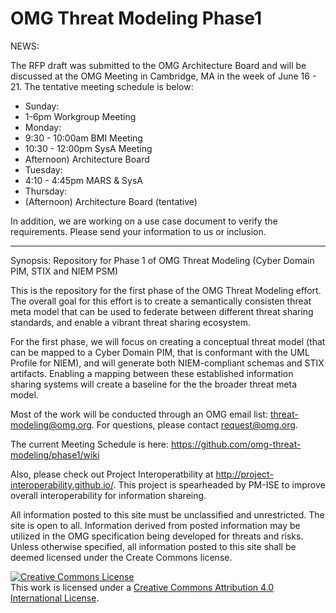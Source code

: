 OMG Threat Modeling Phase1
======

NEWS: 


The RFP draft was submitted to the OMG Architecture Board and will be discussed at the OMG Meeting in Cambridge, MA in the week of June 16 - 21. The tentative meeting schedule is below: 

<ul>
<li>Sunday: 
	<li>1-6pm Workgroup Meeting</li>
</li>
<li>Monday: 
	<li>9:30 - 10:00am BMI Meeting</li>
	<li>10:30 - 12:00pm SysA Meeting</li>
	<li>Afternoon) Architecture Board</li>
</li>
<li>Tuesday:
	<li>4:10 - 4:45pm MARS & SysA</li>
</li>
<li>Thursday: 
	<li>(Afternoon) Architecture Board (tentative)</li>
</li>
</ul>

In addition, we are working on a use case document to verify the requirements. Please send your information to us or inclusion. 

---
		
Synopsis: Repository for Phase 1 of OMG Threat Modeling (Cyber Domain PIM, STIX and NIEM PSM)

This is the repository for the first phase of the OMG Threat Modeling effort. The overall goal for this effort is to create a semantically consisten threat meta model that can be used to federate between different threat sharing standards, and enable a vibrant threat sharing ecosystem. 

For the first phase, we will focus on creating a conceptual threat model (that can be mapped to a Cyber Domain PIM, that is conformant with the UML Profile for NIEM), and will generate both NIEM-compliant schemas and STIX artifacts. Enabling a mapping between these established information sharing systems will create a baseline for the the broader threat meta model. 

Most of the work will be conducted through an OMG email list: threat-modeling@omg.org. For questions, please contact request@omg.org. 

The current Meeting Schedule is here: https://github.com/omg-threat-modeling/phase1/wiki

Also, please check out Project Interoperatbility at http://project-interoperability.github.io/. This project is spearheaded by PM-ISE to improve overall interoperability for information shareing. 

All information posted to this site must be unclassified and unrestricted. The site is open to all. Information derived from posted information may be utilized in the OMG specification being developed for threats and risks. Unless otherwise specified, all information posted to this site shall be deemed licensed under the Create Commons license.

<a rel="license" href="http://creativecommons.org/licenses/by/4.0/"><img alt="Creative Commons License" style="border-width:0" src="http://i.creativecommons.org/l/by/4.0/88x31.png" /></a><br />This work is licensed under a <a rel="license" href="http://creativecommons.org/licenses/by/4.0/">Creative Commons Attribution 4.0 International License</a>.

